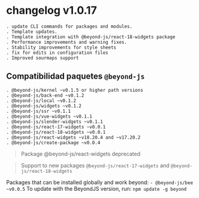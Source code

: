 # changelog v1.0.17

    . update CLI commands for packages and modules.
    . Template updates.
    . Template integration with @beyond-js/react-18-widgets package
    . Performance improvements and warning fixes.
    . Stability improvements for style sheets
    . fix for edits in configuration files
    . Improved sourmaps support

## Compatibilidad paquetes `@beyond-js`

    . @beyond-js/kernel ~v0.1.5 or higher path versions
    . @beyond-js/back-end ~v0.1.2
    . @beyond-js/local ~v0.1.2
    . @beyond-js/widgets ~v0.1.2
    . @beyond-js/ssr ~v0.1.1
    . @beyond-js/vue-widgets ~v0.1.1
    . @beyond-js/slender-widgets ~v0.1.1
    . @beyond-js/react-17-widgets ~v0.0.1
    . @beyond-js/react-18-widgets ~v0.0.1
    . @beyond-js/react-widgets ~v18.20.4 and ~v17.20.2
    . @beyond-js/create-package ~v0.0.4

> Package @beyond-js/react-widgets deprecated

> Support to new packages `@beyond-js/react-17-widgets` and  `@beyond-js/react-18-widgets`

Packages that can be installed globally and work beyond:
```- @beyond-js/bee ~v0.0.5```
To update with the BeyondJS version, run:
`npm update -g beyond`